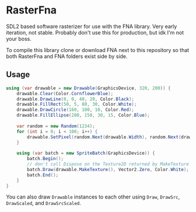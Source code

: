 # RasterFna

SDL2 based software rasterizer for use with the FNA library. Very early iteration, not stable. Probably don't use this for production, but idk I'm not your boss.

To compile this library clone or download FNA next to this repository so that both RasterFna and FNA folders exist side by side.  

## Usage

```csharp
using (var drawable = new Drawable(GraphicsDevice, 320, 200)) {
    drawable.Clear(Color.CornflowerBlue);
    drawable.DrawLine(0, 0, 40, 20, Color.Black);
    drawable.FillRect(50, 5, 80, 30, Color.White);
    drawable.DrawCircle(160, 100, 10, Color.Red);
    drawable.FillEllipse(280, 150, 30, 15, Color.Blue);
    
    var random = new Random(1234);
    for (int i = 0; i < 100; i++) {
        drawable.SetPixel(random.Next(drawable.Width), random.Next(drawable.Height), Color.Green);
    }
    
    using (var batch = new SpriteBatch(GraphicsDevice)) {
        batch.Begin();
        // don't call Dispose on the Texture2D returned by MakeTexture
        batch.Draw(drawable.MakeTexture(), Vector2.Zero, Color.White);
        batch.End();
    }
}
```

You can also draw `Drawable` instances to each other using `Draw`, `DrawSrc`, `DrawScaled`, and `DrawSrcScaled`.